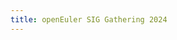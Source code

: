 ```yaml
---
title: openEuler SIG Gathering 2024
---
```

<script setup lang="ts">
  import TheSigGathering from '@/views/summit/sig-gathering/TheSigGathering.vue'
</script>

<TheSigGathering />
